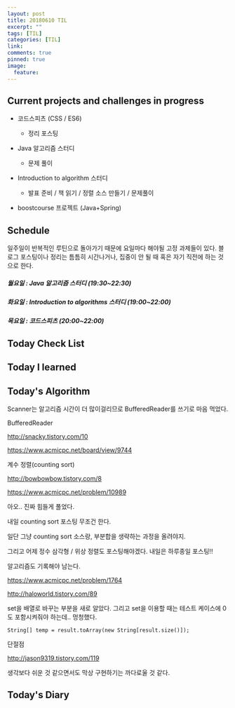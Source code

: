 ```yaml
---
layout: post
title: 20180610 TIL
excerpt: ""
tags: [TIL]
categories: [TIL]
link:
comments: true
pinned: true
image:
  feature:
---
```


## Current projects and challenges in progress

- 코드스피츠 (CSS / ES6)

  - 정리 포스팅

- Java 알고리즘 스터디 

  - 문제 풀이

- Introduction to algorithm 스터디

  - 발표 준비 / 책 읽기 / 정렬 소스 만들기 / 문제풀이

- boostcourse 프로젝트 (Java+Spring)

  

## Schedule

일주일이 반복적인 루틴으로 돌아가기 때문에 요일마다 해야될 고정 과제들이 있다. 블로그 포스팅이나 정리는 틈틈히 시간나거나, 집중이 안 될 때 혹은 자기 직전에 하는 것으로 한다.

##### 월요일 : Java 알고리즘 스터디  (19:30~22:30)

##### 화요일 : Introduction to algorithms 스터디 (19:00~22:00)

##### 목요일 : 코드스피츠 (20:00~22:00)

## Today Check List



## Today I learned



## Today's Algorithm

Scanner는 알고리즘 시간이 더 많이걸리므로 BufferedReader를 쓰기로 마음 먹었다.

BufferedReader

http://snacky.tistory.com/10

https://www.acmicpc.net/board/view/9744

계수 정렬(counting sort)

http://bowbowbow.tistory.com/8



https://www.acmicpc.net/problem/10989

아오.. 진짜 힘들게 풀었다.

내일 counting sort 포스팅 무조건 한다.

일단 그냥 counting sort 소스랑, 부분합을 생략하는 과정을 올려야지.

그리고 어제 정수 삼각형 / 위상 정렬도 포스팅해야겠다. 내일은 하루종일 포스팅!!

알고리즘도 기록해야 남는다.



https://www.acmicpc.net/problem/1764

http://haloworld.tistory.com/89

set을 배열로 바꾸는 부분을 새로 알았다. 그리고 set을 이용할 때는 테스트 케이스에 0도 포함시켜줘야 하는데.. 멍청했다.

```String[] temp = result.toArray(new String[result.size()]);```



단절점

http://jason9319.tistory.com/119

생각보다 쉬운 것 같으면서도 막상 구현하기는 까다로울 것 같다.



## Today's Diary